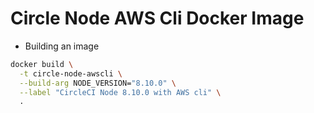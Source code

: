 # Circle Node AWS Cli Docker Image

- Building an image

```bash
docker build \
  -t circle-node-awscli \
  --build-arg NODE_VERSION="8.10.0" \
  --label "CircleCI Node 8.10.0 with AWS cli" \
  .
```

